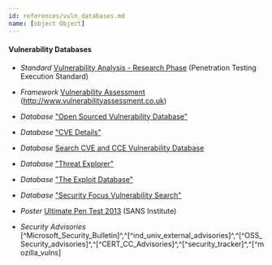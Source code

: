 ```yaml
---
id: references/vuln_databases.md
name: [object Object]
---
```


#### Vulnerability Databases

  * *Standard* [Vulnerability Analysis -  Research Phase](http://www.pentest-standard.org/index.php/Vulnerability_Analysis#Research) (Penetration Testing Execution Standard)
  
  * *Framework* [Vulnerability Assessment](http://www.vulnerabilityassessment.co.uk/Penetration%20Test.html#FMFreemind_Link_1513945467FM) (http://www.vulnerabilityassessment.co.uk)
  
  * *Database* ["Open Sourced Vulnerability Database"](http://osvdb.org/)

  * *Database* ["CVE Details"](http://www.cvedetails.com/)

  * *Database* [Search CVE and CCE Vulnerability Database](https://web.nvd.nist.gov/view/vuln/search-advanced)

  * *Database* ["Threat Explorer"](http://us.norton.com/security_response/threatexplorer/vulnerabilities.jsp)

  * *Database* ["The Exploit Database"](http://www.exploit-db.com/)

  * *Database* ["Security Focus Vulnerability Search"](http://www.securityfocus.com/)

  * *Poster* [Ultimate Pen Test 2013](https://www.sans.org/security-resources/posters/ultimate-pen-test-2013-45) (SANS Institute)

  * *Security Advisories* [^Microsoft_Security_Bulletin]^,^[^ind_univ_external_advisories]^,^[^OSS_Security_advisories]^,^[^CERT_CC_Advisories]^,^[^security_tracker]^,^[^mozilla_vulns]



